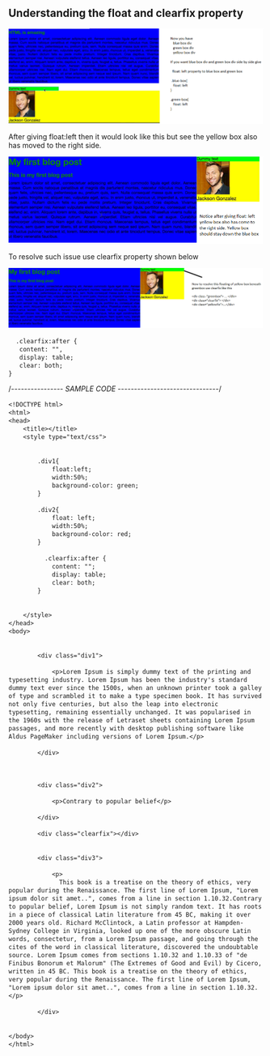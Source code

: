 ## Understanding the float and clearfix property

![alt text](images/float-left-1.png "floating a DIV")

After giving float:left then it would look like this but see the yellow box also has moved to the right side. 

![alt text](images/float-left-2.png "floating a DIV")

To resolve such issue use clearfix property shown below

![alt text](images/float-left-3.png "floating a DIV")

```
  .clearfix:after {
   content: "",
   display: table;
   clear: both;
}

```

/*---------------- SAMPLE CODE -------------------------------*/

```
<!DOCTYPE html>
<html>
<head>
	<title></title>
	<style type="text/css">


	    .div1{
	    	float:left;
	    	width:50%;
	    	background-color: green;
	    }

	    .div2{
	    	float: left;
	    	width:50%;
	    	background-color: red;
	    }

	      .clearfix:after {
   			content: "";
   			display: table;
   			clear: both;
		}

		
	</style>
</head>
<body>

	
		<div class="div1">
			  
			<p>Lorem Ipsum is simply dummy text of the printing and typesetting industry. Lorem Ipsum has been the industry's standard dummy text ever since the 1500s, when an unknown printer took a galley of type and scrambled it to make a type specimen book. It has survived not only five centuries, but also the leap into electronic typesetting, remaining essentially unchanged. It was popularised in the 1960s with the release of Letraset sheets containing Lorem Ipsum passages, and more recently with desktop publishing software like Aldus PageMaker including versions of Lorem Ipsum.</p>

		</div>



	    <div class="div2">

			<p>Contrary to popular belief</p>

	    </div>
 
        <div class="clearfix"></div>
	    

	    <div class="div3">

            <p>
			  This book is a treatise on the theory of ethics, very popular during the Renaissance. The first line of Lorem Ipsum, "Lorem ipsum dolor sit amet..", comes from a line in section 1.10.32.Contrary to popular belief, Lorem Ipsum is not simply random text. It has roots in a piece of classical Latin literature from 45 BC, making it over 2000 years old. Richard McClintock, a Latin professor at Hampden-Sydney College in Virginia, looked up one of the more obscure Latin words, consectetur, from a Lorem Ipsum passage, and going through the cites of the word in classical literature, discovered the undoubtable source. Lorem Ipsum comes from sections 1.10.32 and 1.10.33 of "de Finibus Bonorum et Malorum" (The Extremes of Good and Evil) by Cicero, written in 45 BC. This book is a treatise on the theory of ethics, very popular during the Renaissance. The first line of Lorem Ipsum, "Lorem ipsum dolor sit amet..", comes from a line in section 1.10.32. </p>

		</div>

	
</body>
</html>
```
